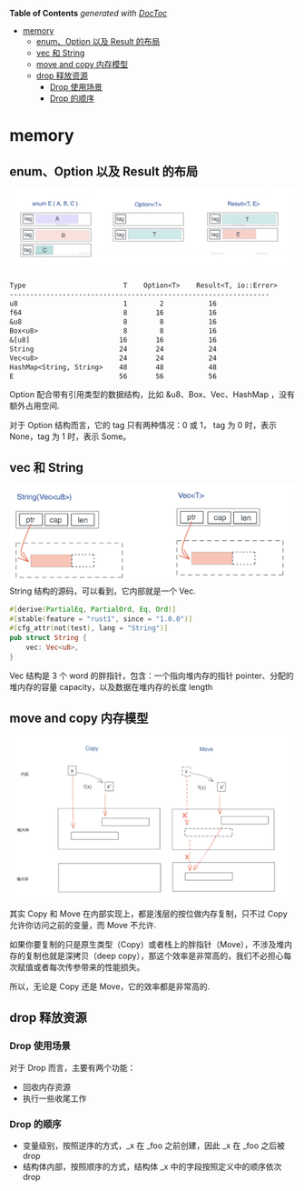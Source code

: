<!-- START doctoc generated TOC please keep comment here to allow auto update -->
<!-- DON'T EDIT THIS SECTION, INSTEAD RE-RUN doctoc TO UPDATE -->
**Table of Contents**  *generated with [DocToc](https://github.com/thlorenz/doctoc)*

- [memory](#memory)
  - [enum、Option 以及 Result 的布局](#enumoption-%E4%BB%A5%E5%8F%8A-result-%E7%9A%84%E5%B8%83%E5%B1%80)
  - [vec<T> 和 String](#vect-%E5%92%8C-string)
  - [move and copy 内存模型](#move-and-copy-%E5%86%85%E5%AD%98%E6%A8%A1%E5%9E%8B)
  - [drop 释放资源](#drop-%E9%87%8A%E6%94%BE%E8%B5%84%E6%BA%90)
    - [Drop 使用场景](#drop-%E4%BD%BF%E7%94%A8%E5%9C%BA%E6%99%AF)
    - [Drop 的顺序](#drop-%E7%9A%84%E9%A1%BA%E5%BA%8F)

<!-- END doctoc generated TOC please keep comment here to allow auto update -->

# memory

## enum、Option 以及 Result 的布局

![img.png](enum-option-result.png)

```shell
Type                        T    Option<T>    Result<T, io::Error>
----------------------------------------------------------------
u8                          1        2           16
f64                         8       16           16
&u8                         8        8           16
Box<u8>                     8        8           16
&[u8]                      16       16           16
String                     24       24           24
Vec<u8>                    24       24           24
HashMap<String, String>    48       48           48
E                          56       56           56

```

Option 配合带有引用类型的数据结构，比如 &u8、Box、Vec、HashMap ，没有额外占用空间.

对于 Option 结构而言，它的 tag 只有两种情况：0 或 1， tag 为 0 时，表示 None，tag 为 1 时，表示 Some。

## vec<T> 和 String

![img.png](vec-structure.png)
String 结构的源码，可以看到，它内部就是一个 Vec.

```rust
#[derive(PartialEq, PartialOrd, Eq, Ord)]
#[stable(feature = "rust1", since = "1.0.0")]
#[cfg_attr(not(test), lang = "String")]
pub struct String {
    vec: Vec<u8>,
}
```

Vec 结构是 3 个 word 的胖指针，包含：一个指向堆内存的指针 pointer、分配的堆内存的容量 capacity，以及数据在堆内存的长度
length

## move and copy 内存模型

![img.png](move_and_copy.png)

其实 Copy 和 Move 在内部实现上，都是浅层的按位做内存复制，只不过 Copy 允许你访问之前的变量，而 Move 不允许.

如果你要复制的只是原生类型（Copy）或者栈上的胖指针（Move），不涉及堆内存的复制也就是深拷贝（deep
copy），那这个效率是非常高的，我们不必担心每次赋值或者每次传参带来的性能损失。

所以，无论是 Copy 还是 Move，它的效率都是非常高的.

## drop 释放资源

### Drop 使用场景

对于 Drop 而言，主要有两个功能：

- 回收内存资源
- 执行一些收尾工作

### Drop 的顺序

- 变量级别，按照逆序的方式，_x 在 _foo 之前创建，因此 _x 在 _foo 之后被 drop
- 结构体内部，按照顺序的方式，结构体 _x 中的字段按照定义中的顺序依次 drop




